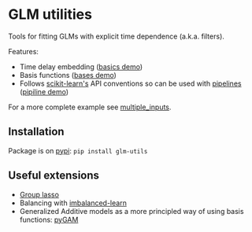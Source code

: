 # GLM utilities

Tools for fitting GLMs with explicit time dependence (a.k.a. filters).

Features:
- Time delay embedding ([basics demo](demo/basics.ipynb))
- Basis functions ([bases demo](demo/basis_functions.ipynb))
- Follows [scikit-learn's](https://scikit-learn.org/) API conventions so can be used with [pipelines](https://scikit-learn.org/stable/modules/compose.html#pipeline) ([pipiline demo](demo/pipeline.ipynb))

For a more complete example see [multiple_inputs](demo/multiple_inputs.ipynb).


## Installation
Package is on [pypi](https://pypi.org/project/glm-utils/):
`pip install glm-utils`


## Useful extensions
- [Group lasso](https://group-lasso.readthedocs.io/en/latest/index.html)
- Balancing with [imbalanced-learn](https://imbalanced-learn.readthedocs.io/en/stable/)
- Generalized Additive models as a more principled way of using basis functions: [pyGAM](https://pygam.readthedocs.io/en/latest/index.html)
